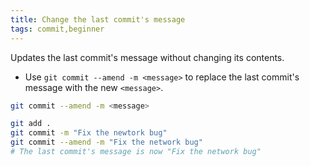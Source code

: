 ```yaml
---
title: Change the last commit's message
tags: commit,beginner
---
```


Updates the last commit's message without changing its contents.

- Use `git commit --amend -m <message>` to replace the last commit's message with the new `<message>`.

```sh
git commit --amend -m <message>
```

```sh
git add .
git commit -m "Fix the newtork bug"
git commit --amend -m "Fix the network bug"
# The last commit's message is now "Fix the network bug"
```
